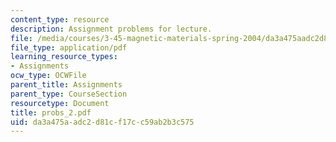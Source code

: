 ```yaml
---
content_type: resource
description: Assignment problems for lecture.
file: /media/courses/3-45-magnetic-materials-spring-2004/da3a475aadc2d81cf17cc59ab2b3c575_probs_2.pdf
file_type: application/pdf
learning_resource_types:
- Assignments
ocw_type: OCWFile
parent_title: Assignments
parent_type: CourseSection
resourcetype: Document
title: probs_2.pdf
uid: da3a475a-adc2-d81c-f17c-c59ab2b3c575
---
```

